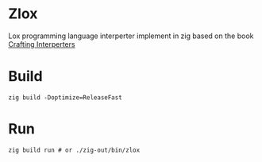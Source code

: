 # Zlox
Lox programming language interperter implement in zig based on the book [Crafting Interperters](http://craftinginterpreters.com/)

# Build
```
zig build -Doptimize=ReleaseFast
```
# Run
```
zig build run # or ./zig-out/bin/zlox
```


